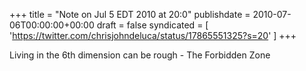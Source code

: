 +++
title = "Note on Jul 5 EDT 2010 at 20:0"
publishdate = 2010-07-06T00:00:00+00:00
draft = false
syndicated = [ 'https://twitter.com/chrisjohndeluca/status/17865551325?s=20' ]
+++

Living in the 6th dimension can be rough - The Forbidden Zone
